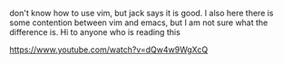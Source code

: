  don't know how to use vim, but jack says it is good. I also here there is some contention between vim and emacs, but I am not sure what the difference is. Hi to anyone who is reading this

https://www.youtube.com/watch?v=dQw4w9WgXcQ
